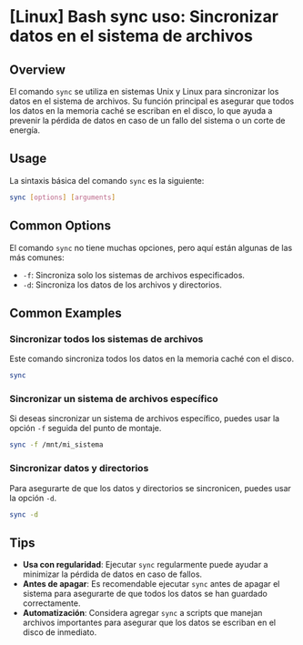 # [Linux] Bash sync uso: Sincronizar datos en el sistema de archivos

## Overview
El comando `sync` se utiliza en sistemas Unix y Linux para sincronizar los datos en el sistema de archivos. Su función principal es asegurar que todos los datos en la memoria caché se escriban en el disco, lo que ayuda a prevenir la pérdida de datos en caso de un fallo del sistema o un corte de energía.

## Usage
La sintaxis básica del comando `sync` es la siguiente:

```bash
sync [options] [arguments]
```

## Common Options
El comando `sync` no tiene muchas opciones, pero aquí están algunas de las más comunes:

- `-f`: Sincroniza solo los sistemas de archivos especificados.
- `-d`: Sincroniza los datos de los archivos y directorios.

## Common Examples

### Sincronizar todos los sistemas de archivos
Este comando sincroniza todos los datos en la memoria caché con el disco.

```bash
sync
```

### Sincronizar un sistema de archivos específico
Si deseas sincronizar un sistema de archivos específico, puedes usar la opción `-f` seguida del punto de montaje.

```bash
sync -f /mnt/mi_sistema
```

### Sincronizar datos y directorios
Para asegurarte de que los datos y directorios se sincronicen, puedes usar la opción `-d`.

```bash
sync -d
```

## Tips
- **Usa con regularidad**: Ejecutar `sync` regularmente puede ayudar a minimizar la pérdida de datos en caso de fallos.
- **Antes de apagar**: Es recomendable ejecutar `sync` antes de apagar el sistema para asegurarte de que todos los datos se han guardado correctamente.
- **Automatización**: Considera agregar `sync` a scripts que manejan archivos importantes para asegurar que los datos se escriban en el disco de inmediato.